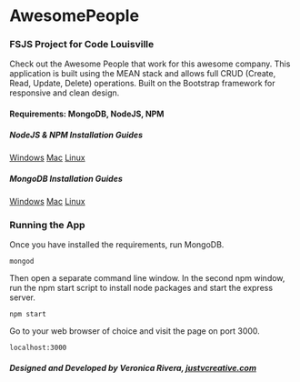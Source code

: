 # AwesomePeople
### FSJS Project for Code Louisville

Check out the Awesome People that work for this awesome company. This application is built using the MEAN stack and allows full CRUD (Create, Read, Update, Delete) operations. Built on the Bootstrap framework for responsive and clean design.

#### Requirements: MongoDB, NodeJS, NPM
##### NodeJS & NPM Installation Guides

[Windows](http://blog.teamtreehouse.com/install-node-js-npm-windows)
[Mac](http://blog.teamtreehouse.com/install-node-js-npm-mac)
[Linux](http://blog.teamtreehouse.com/install-node-js-npm-linux)

##### MongoDB Installation Guides

[Windows](https://docs.mongodb.com/manual/tutorial/install-mongodb-on-windows/)
[Mac](https://docs.mongodb.com/manual/tutorial/install-mongodb-on-os-x/)
[Linux](https://docs.mongodb.com/manual/administration/install-on-linux/)

### Running the App

Once you have installed the requirements, run MongoDB.
```
mongod
```
Then open a separate command line window.
In the second npm window, run the npm start script to install node packages and start the express server.
```
npm start
```
Go to your web browser of choice and visit the page on port 3000.
```
localhost:3000
```

##### Designed and Developed by Veronica Rivera, [justvcreative.com](http://justvcreative.com)